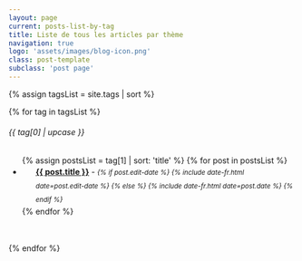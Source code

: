 ```yaml
---
layout: page
current: posts-list-by-tag
title: Liste de tous les articles par thème
navigation: true
logo: 'assets/images/blog-icon.png'
class: post-template
subclass: 'post page'
---
```


<!-- Due to the page being specific, style will be defined directly here -->
<!-- Ordering tags -->
{% assign tagsList = site.tags | sort %}

{% for tag in tagsList %}
  <h6>{{ tag[0] | upcase }}</h6>
  <ul class="list-unstyled" style="margin-bottom: 3rem;">
    {% assign postsList = tag[1] | sort: 'title' %}
    {% for post in postsList %}
      <li style="padding-left: 1.5rem; line-height: 1.5rem !important;">
        <a href="{{ site.baseurl }}{{ post.url | replace: '/' }}"><strong>{{ post.title }}</strong></a> - 
        <i>
          <small>
            {% if post.edit-date %}
              {% include date-fr.html date=post.edit-date %}
            {% else %}
              {% include date-fr.html date=post.date %}
            {% endif %}
          </small>
        </i>
      </li>
    {% endfor %}
  </ul>
{% endfor %}
